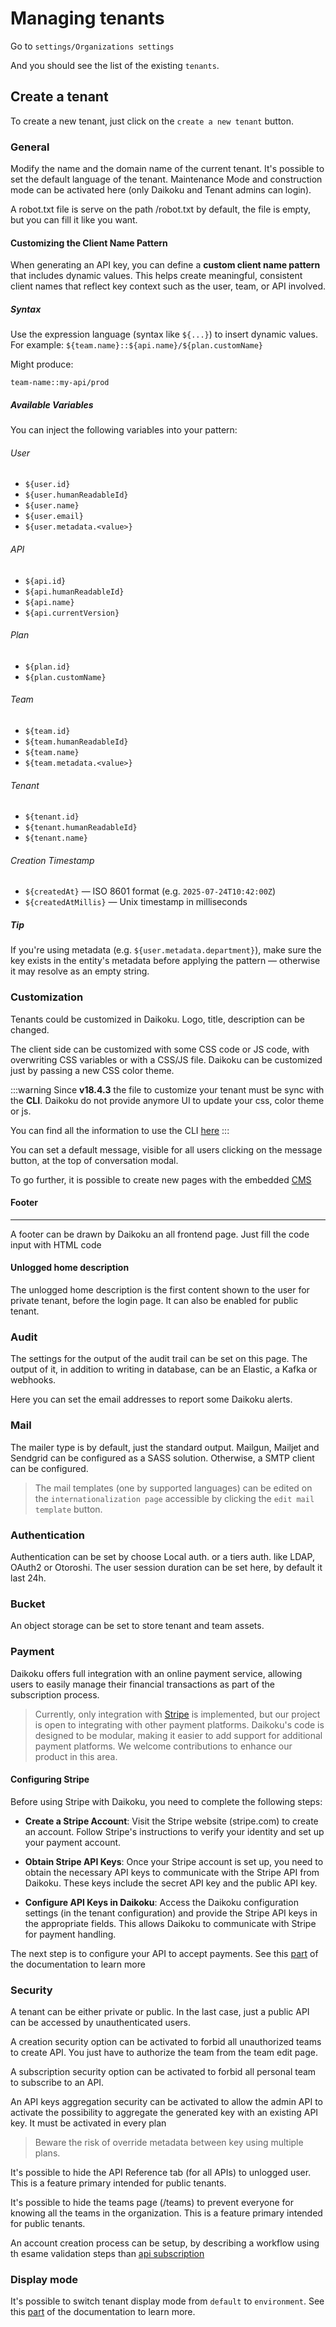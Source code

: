 # Managing tenants

Go to `settings/Organizations settings`

And you should see the list of the existing `tenants`.

## Create a tenant

To create a new tenant, just click on the `create a new tenant` button.

### General

Modify the name and the domain name of the current tenant.
It's possible to set the default language of the tenant.
Maintenance Mode and construction mode can be activated here (only Daikoku and Tenant admins can login).

A robot.txt file is serve on the path /robot.txt by default, the file is empty, but you can fill it like you want.

#### Customizing the Client Name Pattern

When generating an API key, you can define a **custom client name pattern** that includes dynamic values. This helps create meaningful, consistent client names that reflect key context such as the user, team, or API involved.

##### Syntax

Use the expression language (syntax like `${...}`) to insert dynamic values.  
For example:
```${team.name}::${api.name}/${plan.customName}```

Might produce:

```team-name::my-api/prod```


##### Available Variables

You can inject the following variables into your pattern:

###### User
- `${user.id}`
- `${user.humanReadableId}`
- `${user.name}`
- `${user.email}`
- `${user.metadata.<value>}`

###### API
- `${api.id}`
- `${api.humanReadableId}`
- `${api.name}`
- `${api.currentVersion}`

###### Plan
- `${plan.id}`
- `${plan.customName}`

###### Team
- `${team.id}`
- `${team.humanReadableId}`
- `${team.name}`
- `${team.metadata.<value>}`

###### Tenant
- `${tenant.id}`
- `${tenant.humanReadableId}`
- `${tenant.name}`

###### Creation Timestamp
- `${createdAt}` — ISO 8601 format (e.g. `2025-07-24T10:42:00Z`)
- `${createdAtMillis}` — Unix timestamp in milliseconds

##### Tip

If you're using metadata (e.g. `${user.metadata.department}`), make sure the key exists in the entity's metadata before applying the pattern — otherwise it may resolve as an empty string.

### Customization

Tenants could be customized in Daikoku.
Logo, title, description can be changed.

The client side can be customized with some CSS code or JS code, with overwriting CSS variables or with a CSS/JS file.
Daikoku can be customized just by passing a new CSS color theme.

:::warning
Since **v18.4.3** the file to customize your tenant must be sync with the **CLI**. Daikoku do not provide anymore UI to update your css, color theme or js. 

You can find all the information to use the CLI [here](../../04-cli/041-informations/index.mdx)
:::

You can set a default message, visible for all users clicking on the message button, at the top of conversation modal.

To go further, it is possible to create new pages with the embedded [CMS](../08-tenantusage/6-cms.md)

#### Footer
****
A footer can be drawn by Daikoku an all frontend page. Just fill the code input with HTML code

#### Unlogged home description
The unlogged home description is the first content shown to the user for private tenant, before the login page.
It can also be enabled for public tenant.

### Audit

The settings for the output of the audit trail can be set on this page.
The output of it, in addition to writing in database, can be an Elastic, a Kafka or webhooks.

Here you can set the email addresses to report some Daikoku alerts.

### Mail
The mailer type is by default, just the standard output.
Mailgun, Mailjet and Sendgrid can be configured as a SASS solution.
Otherwise, a SMTP client can be configured.

> The mail templates (one by supported languages) can be edited on the `internationalization page` accessible by clicking the `edit mail template` button.


### Authentication


Authentication can be set by choose Local auth. or a tiers auth. like LDAP, OAuth2 or Otoroshi.
The user session duration can be set here, by default it last 24h.

### Bucket
An object storage can be set to store tenant and team assets.

### Payment

Daikoku offers full integration with an online payment service, allowing users to easily manage their financial transactions as part of the subscription process.

> Currently, only integration with [Stripe](https://stripe.com) is implemented, but our project is open to integrating with other payment platforms. Daikoku's code is designed to be modular, making it easier to add support for additional payment platforms. We welcome contributions to enhance our product in this area.

#### Configuring Stripe

Before using Stripe with Daikoku, you need to complete the following steps:

* **Create a Stripe Account**: Visit the Stripe website (stripe.com) to create an account. Follow Stripe's instructions to verify your identity and set up your payment account.

* **Obtain Stripe API Keys**: Once your Stripe account is set up, you need to obtain the necessary API keys to communicate with the Stripe API from Daikoku. These keys include the secret API key and the public API key.

* **Configure API Keys in Daikoku**: Access the Daikoku configuration settings (in the tenant configuration) and provide the Stripe API keys in the appropriate fields. This allows Daikoku to communicate with Stripe for payment handling.

The next step is to configure your API to accept payments. See this [part](../09-producerusage/1-apis.md) of the documentation to learn more

### Security

A tenant can be either private or public. In the last case, just a public API can be accessed by unauthenticated users.

A creation security option can be activated to forbid all unauthorized teams to create API. You just have to authorize the team from the team edit page.

A subscription security option can be activated to forbid all personal team to subscribe to an API.

An API keys aggregation security can be activated to allow the admin API to activate the possibility to aggregate the generated key with an existing API key. It must be activated in every plan

> Beware the risk of override metadata between key using multiple plans. 

It's possible to hide the API Reference tab (for all APIs) to unlogged user. This is a feature primary intended for public tenants.

It's possible to hide the teams page (/teams) to prevent everyone for knowing all the teams in the organization. This is a feature primary intended for public tenants.

An account creation process can be setup, by describing a workflow using th esame validation steps than [api subscription](../09-producerusage/1-apis.md#plans)

### Display mode

It's possible to switch tenant display mode from `default` to `environment`.
See this [part](../08-tenantusage/5.5-display.md) of the documentation to learn more.

